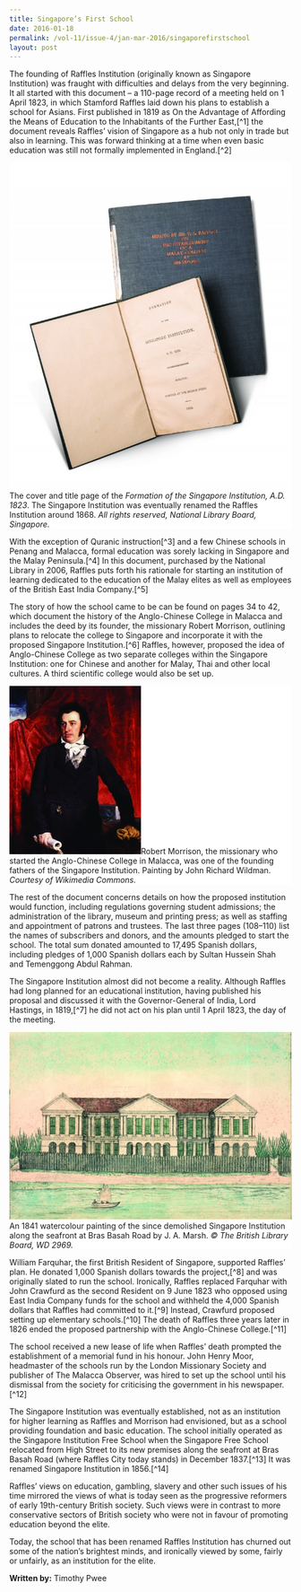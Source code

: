 ```yaml
---
title: Singapore’s First School
date: 2016-01-18
permalink: /vol-11/issue-4/jan-mar-2016/singaporefirstschool
layout: post
---
```

The founding of Raffles Institution (originally known as Singapore Institution) was fraught with difficulties and delays from the very beginning. It all started with this document – a 110-page record of a meeting held on 1 April 1823, in which Stamford Raffles laid down his plans to establish a school for Asians. First published in 1819 as On the Advantage of Affording the Means of  Education to the  Inhabitants of the Further East,[^1] the document reveals Raffles’ vision of Singapore as a hub not only in trade but also in learning. This was forward thinking at a time when even basic education was still not formally implemented in England.[^2]

<div style="background-color: white;"><img src="/images/vol-11-issue-4/singapore-first-school/01_firstschool.jpg">The cover and title page of the <i>Formation of the Singapore Institution, A.D. 1823</i>. The Singapore Institution was eventually renamed the Raffles Institution around 1868. <i>All rights reserved, National Library Board, Singapore.</i></div>

With the exception of Quranic instruction[^3] and a few Chinese schools in Penang and Malacca, formal education was sorely lacking in Singapore and the Malay Peninsula.[^4] In this document, purchased by the National Library in 2006, Raffles puts forth his rationale for starting an institution of learning dedicated to the education of the Malay elites as well as employees of the British East India Company.[^5]

The story of how the school came to be can be found on pages 34 to 42, which document the history of the Anglo-Chinese College in Malacca and includes the deed by its founder, the missionary Robert Morrison, outlining plans to relocate the college to Singapore and incorporate it with the proposed Singapore Institution.[^6] Raffles, however, proposed the idea of Anglo-Chinese College as two separate colleges within the Singapore Institution: one for Chinese and another for Malay, Thai and other local cultures. A third scientific college would also be set up.

<div style="background-color: white;"><img src="/images/vol-11-issue-4/singapore-first-school/03_firstschool.jpg">Robert Morrison, the missionary who started the Anglo-Chinese College in Malacca, was one of the founding fathers of the Singapore Institution. Painting by John Richard Wildman. <i>Courtesy of Wikimedia Commons.</i></div>

The rest of the document concerns details on how the proposed institution would function, including regulations governing student admissions; the administration of the library, museum and printing press; as well as staffing and appointment of patrons and trustees. The last three pages (108–110) list the names of subscribers and donors, and the amounts pledged to start the school. The total sum donated amounted to 17,495 Spanish dollars, including pledges of 1,000 Spanish dollars each by Sultan Hussein Shah and Temenggong Abdul Rahman.

The Singapore Institution almost did not become a reality. Although Raffles had long planned for an educational institution, having published his proposal and discussed it with the Governor-General of India, Lord Hastings, in 1819,[^7] he did not act on his plan until 1 April 1823, the day of the meeting.

<div style="background-color: white;"><img src="/images/vol-11-issue-4/singapore-first-school/02_firstschool.jpg">An 1841 watercolour painting of the since demolished Singapore Institution along the seafront at Bras Basah Road by J. A. Marsh. <i>© The British Library Board, WD 2969.</i></div>

William Farquhar, the first British Resident of Singapore, supported Raffles’ plan. He donated 1,000 Spanish dollars towards the project,[^8] and was originally slated to run the school. Ironically, Raffles replaced Farquhar with John Crawfurd as the second Resident on 9 June 1823 who opposed using East India Company funds for the school and withheld the 4,000 Spanish dollars that Raffles had committed to it.[^9] Instead, Crawfurd proposed setting up elementary schools.[^10] The death of Raffles three years later in 1826 ended the proposed partnership with the Anglo-Chinese College.[^11]

The school received a new lease of life when Raffles’ death prompted the establishment of a memorial fund in his honour. John Henry Moor, headmaster of the schools run by the London Missionary Society and publisher of The Malacca Observer, was hired to set up the school until his dismissal from the society for criticising the government in his newspaper.[^12]

The Singapore Institution was eventually established, not as an institution for higher learning as Raffles and Morrison had envisioned, but as a school providing foundation and basic education. The school initially operated as the Singapore Institution Free School when the Singapore Free School relocated from High Street to its new premises along the seafront at Bras Basah Road (where Raffles City today stands) in December 1837.[^13] It was renamed Singapore Institution in 1856.[^14]

Raffles’ views on education, gambling, slavery and other such issues of his time mirrored the views of what is today seen as the progressive reformers of early 19th-century British society. Such views were in contrast to more conservative sectors of British society who were not in favour of promoting education beyond the elite.

Today, the school that has been renamed Raffles Institution has churned out some of the nation’s brightest minds, and ironically viewed by some, fairly or unfairly, as an institution for the elite.

**Written by:** Timothy Pwee